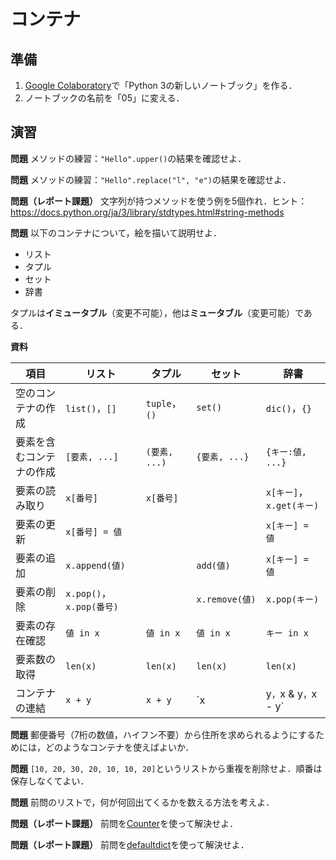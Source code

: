 # コンテナ

## 準備

1. [Google Colaboratory](https://research.google.com/colaboratory/)で「Python 3の新しいノートブック」を作る．
1. ノートブックの名前を「05」に変える．

## 演習

**問題** メソッドの練習：`"Hello".upper()`の結果を確認せよ．

**問題** メソッドの練習：`"Hello".replace("l", "e")`の結果を確認せよ．

**問題（レポート課題）** 文字列が持つメソッドを使う例を5個作れ．ヒント：https://docs.python.org/ja/3/library/stdtypes.html#string-methods

**問題** 以下のコンテナについて，絵を描いて説明せよ．

* リスト
* タプル
* セット
* 辞書

タプルは**イミュータブル**（変更不可能），他は**ミュータブル**（変更可能）である．

**資料**

項目|リスト|タプル|セット|辞書
----|------|------|------|----
空のコンテナの作成|`list()`，`[]`|`tuple`，`()`|`set()`|`dic()`，`{}`
要素を含むコンテナの作成|`[要素, ...]`|`(要素, ...)`|`{要素, ...}`|`{キー:値, ...}`
要素の読み取り|`x[番号]`|`x[番号]`||`x[キー]`，`x.get(キー)`
要素の更新|`x[番号] = 値`|||`x[キー] = 値`
要素の追加|`x.append(値)`||`add(値)`|`x[キー] = 値`
要素の削除|`x.pop()`，`x.pop(番号)`||`x.remove(値)`|`x.pop(キー)`
要素の存在確認|`値 in x`|`値 in x`|`値 in x`|`キー in x`
要素数の取得|`len(x)`|`len(x)`|`len(x)`|`len(x)`
コンテナの連結|`x + y`|`x + y`|`x | y`，`x & y`，`x - y`|

**問題** 郵便番号（7桁の数値，ハイフン不要）から住所を求められるようにするためには，どのようなコンテナを使えばよいか．

**問題** `[10, 20, 30, 20, 10, 10, 20]`というリストから重複を削除せよ．順番は保存しなくてよい．

**問題** 前問のリストで，何が何回出てくるかを数える方法を考えよ．

**問題（レポート課題）** 前問を[Counter](https://docs.python.org/ja/3/library/collections.html#collections.Counter)を使って解決せよ．

**問題（レポート課題）** 前問を[defaultdict](https://docs.python.org/ja/3/library/collections.html#collections.defaultdict)を使って解決せよ．
